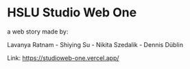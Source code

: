 # HSLU Studio Web One

a web story made by:

Lavanya Ratnam - Shiying Su - Nikita Szedalik - Dennis Düblin

Link: https://studioweb-one.vercel.app/
